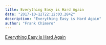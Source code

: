 ```yaml
---
title: Everything Easy is Hard Again
date: "2017-10-12T22:12:03.284Z"
description: "Everything Easy is Hard Again"
author: "Frank Chimero"
---
```

[Everything Easy is Hard Again](https://frankchimero.com/writing/everything-easy-is-hard-again)

